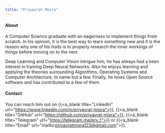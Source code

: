 ```yaml
---
title: "Priyavrat Misra"
---
```


#### About
A Computer Science graduate with an eagerness to implement things from scratch. In his opinion, it is the best way to learn something new and it is the reason why one of his traits is to properly research the inner workings of things before moving on to the next.

Deep Learning and Computer Vision intrigue him; he has always had a keen interest in training Deep Neural Networks. Also he enjoys learning and applying the theories surrounding Algorithms, Operating Systems and Computer Architecture, to name but a few. Finally, he loves Open Source software and has contributed to a few of them.

#### Contact
You can reach him out on {{<a_blank title="LinkedIn" url="https://www.linkedin.com/in/priyavrat-misra">}}, {{<a_blank title="GitHub" url="https://github.com/priyavrat-misra">}}, {{<a_blank title="Telegram" url="https://telegram.me/prv_t">}} or {{<a_blank title="Email" url="mailto:priyavratmisra123@gmail.com">}}.